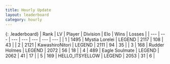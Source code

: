 ```yaml
---
title: Hourly Update
layout: leaderboard
category: hourly
---
```


{: .leaderboard}
| Rank | LV | Player | Division | Elo | Wins | Losses |
| --- | --- | --- | --- | --- | --- | --- |
| <span data-change="0">1</span> | 1495 | <span title="ID: 315148">Mystia Lorelei</span> | LEGEND | <span data-change="0">2117</span> | <span data-change="0">108</span> | <span data-change="0">43</span> |
| <span data-change="0">2</span> | 2121 | <span title="ID: 164871">KawashiroNitori</span> | LEGEND | <span data-change="-4">2111</span> | <span data-change="2">94</span> | <span data-change="1">35</span> |
| <span data-change="0">3</span> | 168 | <span title="ID: 219412">Rudder Holmes</span> | LEGEND | <span data-change="0">2072</span> | <span data-change="0">56</span> | <span data-change="0">18</span> |
| <span data-change="0">4</span> | 489 | <span title="ID: 512212">Eagle Soulmate</span> | LEGEND | <span data-change="0">2062</span> | <span data-change="0">41</span> | <span data-change="0">17</span> |
| <span data-change="0">5</span> | 169 | <span title="ID: 528147">HELLO_ITSYELLOW</span> | LEGEND | <span data-change="0">2053</span> | <span data-change="0">31</span> | <span data-change="0">6</span> |